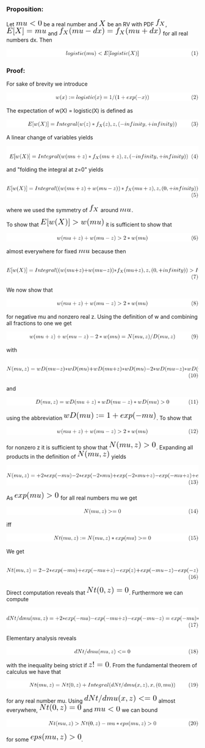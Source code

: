 ### Proposition:

Let
  ![dd9bff80527f3e34ecc151792b1d6415](figs/dd9bff80527f3e34ecc151792b1d6415.png) be a real number and
  ![a215dc9310c26830a30532ea31d7e559](figs/a215dc9310c26830a30532ea31d7e559.png) be an RV with
    PDF ![a40a7b184f0083ff65a7ad491150f101](figs/a40a7b184f0083ff65a7ad491150f101.png),
    ![9f618e583fb531bae8a7a1cb559784ed](figs/9f618e583fb531bae8a7a1cb559784ed.png) and
    ![b77e32a695108a5671066cd9ef0e0a88](figs/b77e32a695108a5671066cd9ef0e0a88.png) for all real numbers dx.
Then 

![2d4fac518a0a180f918ecc99d0cbf468](figs/2d4fac518a0a180f918ecc99d0cbf468.png)



### Proof:

For sake of brevity we introduce 

![a8cdd580c2a43bd288a7841a449c194e](figs/a8cdd580c2a43bd288a7841a449c194e.png)

 The expectation of w(X) = logistic(X) is defined as 

![2889d95a57c5160e8bc396692d45a0e2](figs/2889d95a57c5160e8bc396692d45a0e2.png)

 A linear change of variables yields 

![6c5ad8c73ff688f5110cdd4b5ae4c87b](figs/6c5ad8c73ff688f5110cdd4b5ae4c87b.png)

 and "folding the integral at z=0" yields 

![7299116989be9bcb15979927a4e6a05f](figs/7299116989be9bcb15979927a4e6a05f.png)

 where we used the symmetry of ![943d9ab3e8d9372aed880226d92fba44](figs/943d9ab3e8d9372aed880226d92fba44.png) around ![125277c5574d0a970f2b3b24ef292c7a](figs/125277c5574d0a970f2b3b24ef292c7a.png).

To show that ![ac68ae408edd500d9009c66c9d2a1dbb](figs/ac68ae408edd500d9009c66c9d2a1dbb.png) it is sufficient to show that

![1e92a4d5f942bfedae04c834e2581385](figs/1e92a4d5f942bfedae04c834e2581385.png)

 almost everywhere for fixed ![8ca5e9ba3ea10dbd7b7f3da2516a1439](figs/8ca5e9ba3ea10dbd7b7f3da2516a1439.png) because then 

![e3f3c707a446e96d26dd6a92148c04cf](figs/e3f3c707a446e96d26dd6a92148c04cf.png)


We now show that 

![9d03cc74256b6cab3651b2ab0523e415](figs/9d03cc74256b6cab3651b2ab0523e415.png)

 for negative mu and nonzero real z.
Using the definition of w and combining all fractions to one we get

![36e5128b629070732ce26a91c91b7479](figs/36e5128b629070732ce26a91c91b7479.png)

 with

![700c1aa8a977ebcef4e631694e0fde3c](figs/700c1aa8a977ebcef4e631694e0fde3c.png)

 and 

![3f9e9a52141314260bfe3331bb05f814](figs/3f9e9a52141314260bfe3331bb05f814.png)

 using the abbreviation ![9069bc256f696fee1b5af46a82e58411](figs/9069bc256f696fee1b5af46a82e58411.png). To show that 

![018aa8ccfe1f92463f89e4c14fe57ec0](figs/018aa8ccfe1f92463f89e4c14fe57ec0.png)

  for nonzero z it is sufficient to show that ![9d56c46999633b7925b9ac84884bed7c](figs/9d56c46999633b7925b9ac84884bed7c.png). Expanding all products in the
definition of ![ff63f435e79343867422e319f7f9ad21](figs/ff63f435e79343867422e319f7f9ad21.png) yields 

![e3707c0287444f973a46a6ecf5bf35d8](figs/e3707c0287444f973a46a6ecf5bf35d8.png)

 As ![c804c35d5dfab3e90afe1ae59960f28c](figs/c804c35d5dfab3e90afe1ae59960f28c.png) for all real numbers mu we get 

![878059728f3e2d10a3bbd918b452552b](figs/878059728f3e2d10a3bbd918b452552b.png)

 iff 

![aa38fc04dc337e8edfbb4f2cb54d007b](figs/aa38fc04dc337e8edfbb4f2cb54d007b.png)

 We get 

![3ef61ad71ff05ebfb446dacf3bc44f76](figs/3ef61ad71ff05ebfb446dacf3bc44f76.png)

 Direct computation reveals that ![67a113f4e9b26d2b440c62ec2ff7f2be](figs/67a113f4e9b26d2b440c62ec2ff7f2be.png). Furthermore we can compute 

![1c47434934bddab4a40ea6ae69bfc2d8](figs/1c47434934bddab4a40ea6ae69bfc2d8.png)


Elementary analysis reveals 

![bf2329f4609c8b4dd9906c110733b646](figs/bf2329f4609c8b4dd9906c110733b646.png)

 with the inequality being strict if ![66cf8b16365670c815dcdeef6bd0ed58](figs/66cf8b16365670c815dcdeef6bd0ed58.png). From the fundamental theorem of calculus
we have that 

![47e83dcf70bb6a891207bdc9d46eab62](figs/47e83dcf70bb6a891207bdc9d46eab62.png)

 for any real number mu. Using
  ![ca1459fedd446d723973ac7b36c73a63](figs/ca1459fedd446d723973ac7b36c73a63.png) almost everywhere,
  ![334a17d59883c49183e3a9e22ba6b5f9](figs/334a17d59883c49183e3a9e22ba6b5f9.png) and
  ![dd0bb307854bfc7e7f9b8b52aa6d0247](figs/dd0bb307854bfc7e7f9b8b52aa6d0247.png)
we can bound 

![d143207f3f413750eb0ff177bd05d716](figs/d143207f3f413750eb0ff177bd05d716.png)

 for some ![684bd1d1604f62019460f6f7733a991c](figs/684bd1d1604f62019460f6f7733a991c.png).
